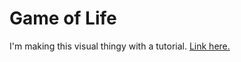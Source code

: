 # Game of Life

I'm making this visual thingy with a tutorial. [Link here.](https://robertheaton.com/2018/07/20/project-2-game-of-life/)